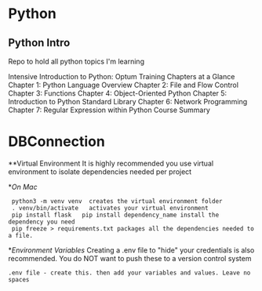 # Python

## Python Intro

Repo to hold all python topics I'm learning

Intensive Introduction to Python: Optum Training
Chapters at a Glance
Chapter 1: Python Language Overview
Chapter 2: File and Flow Control
Chapter 3: Functions
Chapter 4: Object-Oriented Python
Chapter 5: Introduction to Python Standard Library
Chapter 6: Network Programming
Chapter 7: Regular Expression within Python
Course Summary

# DBConnection

\*\*Virtual Environment
It is highly recommended you use virtual environment to isolate dependencies needed per project

\*_On Mac_

```commandline
 python3 -m venv venv  creates the virtual environment folder
 . venv/bin/activate   activates your virtual environment
 pip install flask   pip install dependency_name install the dependency you need
 pip freeze > requirements.txt packages all the dependencies needed to a file.
```

\*_Environment Variables_
Creating a .env file to "hide" your credentials is also recommended.
You do NOT want to push these to a version control system

```commandline
.env file - create this. then add your variables and values. Leave no spaces
```
